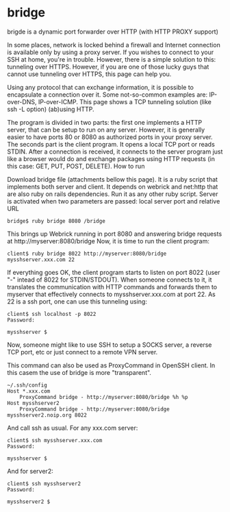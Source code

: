 # bridge

brigde is a dynamic port forwarder over HTTP (with HTTP PROXY support)

In some places, network is locked behind a firewall and Internet connection is available only by using a proxy server. If you wishes to connect to your SSH at home, you're in trouble. However, there is a simple solution to this: tunneling over HTTPS. However, if you are one of those lucky guys that cannot use tunneling over HTTPS, this page can help you.

Using any protocol that can exchange information, it is possible to encapsulate a connection over it. Some not-so-common examples are: IP-over-DNS, IP-over-ICMP. This page shows a TCP tunneling solution (like ssh -L option) (ab)using HTTP.

The program is divided in two parts: the first one implements a HTTP server, that can be setup to run on any server. However, it is generally easier to have ports 80 or 8080 as authorized ports in your proxy server.
The seconds part is the client program. It opens a local TCP port or reads STDIN. After a connection is received, it connects to the server program just like a browser would do and exchange packages using HTTP requests (in this case: GET, PUT, POST, DELETE). 
How to run

Download bridge file (attachments bellow this page). It is a ruby script that implements both server and client. It depends on webrick and net:http that are also ruby on rails dependencies. Run it as any other ruby script. Server is activated when two parameters are passed: local server port and relative URL

```
bridge$ ruby bridge 8080 /bridge
```

This brings up Webrick running in port 8080 and answering bridge requests at http://myserver:8080/bridge
Now, it is time to run the client program:

```
client$ ruby bridge 8022 http://myserver:8080/bridge mysshserver.xxx.com 22
```

If everything goes OK, the client program starts to listen on port 8022 (user "-" intead of 8022 for STDIN/STDOUT). When someone connects to it, it translates the communication with HTTP commands and forwards them to myserver that effectively connects to mysshserver.xxx.com at port 22. As 22 is a ssh port, one can use this tunneling using:

```
client$ ssh localhost -p 8022
Password:

mysshserver $
```

Now, someone might like to use SSH to setup a SOCKS server, a reverse TCP port, etc or just connect to a remote VPN server.

This command can also be used as ProxyCommand in OpenSSH client. In this casem the use of bridge is more "transparent".

```
~/.ssh/config
Host *.xxx.com
    ProxyCommand bridge - http://myserver:8080/bridge %h %p
Host mysshserver2
    ProxyCommand bridge - http://myserver:8080/bridge mysshserver2.noip.org 8022
```

And call ssh as usual. For any xxx.com server:

```
client$ ssh mysshserver.xxx.com
Password:

mysshserver $
```

And for server2:

```
client$ ssh mysshserver2
Password:

mysshserver2 $
```
